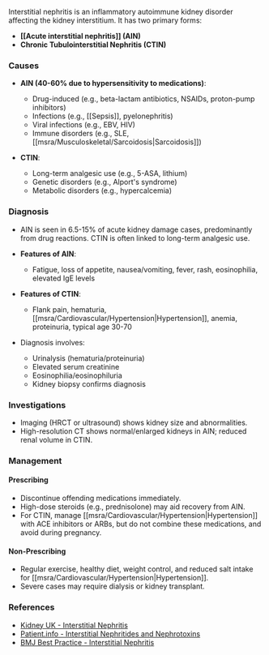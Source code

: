 Interstitial nephritis is an inflammatory autoimmune kidney disorder affecting the kidney interstitium. It has two primary forms:

- **[[Acute interstitial nephritis]] (AIN)**
- **Chronic Tubulointerstitial Nephritis (CTIN)**

### Causes
- **AIN (40-60% due to hypersensitivity to medications)**:
  - Drug-induced (e.g., beta-lactam antibiotics, NSAIDs, proton-pump inhibitors)
  - Infections (e.g., [[Sepsis]], pyelonephritis)
  - Viral infections (e.g., EBV, HIV)
  - Immune disorders (e.g., SLE, [[msra/Musculoskeletal/Sarcoidosis|Sarcoidosis]])

- **CTIN**:
  - Long-term analgesic use (e.g., 5-ASA, lithium)
  - Genetic disorders (e.g., Alport's syndrome)
  - Metabolic disorders (e.g., hypercalcemia)

### Diagnosis
- AIN is seen in 6.5-15% of acute kidney damage cases, predominantly from drug reactions. CTIN is often linked to long-term analgesic use.

- **Features of AIN**:
  - Fatigue, loss of appetite, nausea/vomiting, fever, rash, eosinophilia, elevated IgE levels

- **Features of CTIN**:
  - Flank pain, hematuria, [[msra/Cardiovascular/Hypertension|Hypertension]], anemia, proteinuria, typical age 30-70

- Diagnosis involves:
  - Urinalysis (hematuria/proteinuria)
  - Elevated serum creatinine
  - Eosinophilia/eosinophiluria
  - Kidney biopsy confirms diagnosis

### Investigations
- Imaging (HRCT or ultrasound) shows kidney size and abnormalities.
- High-resolution CT shows normal/enlarged kidneys in AIN; reduced renal volume in CTIN.

### Management
#### Prescribing
- Discontinue offending medications immediately.
- High-dose steroids (e.g., prednisolone) may aid recovery from AIN.
- For CTIN, manage [[msra/Cardiovascular/Hypertension|Hypertension]] with ACE inhibitors or ARBs, but do not combine these medications, and avoid during pregnancy.

#### Non-Prescribing
- Regular exercise, healthy diet, weight control, and reduced salt intake for [[msra/Cardiovascular/Hypertension|Hypertension]].
- Severe cases may require dialysis or kidney transplant.

### References
- [Kidney UK - Interstitial Nephritis](https://www.kidney.org.uk/interstitial-nephritis)
- [Patient.info - Interstitial Nephritides and Nephrotoxins](https://patient.info/doctor/interstitial-nephritides-and-nephrotoxins)
- [BMJ Best Practice - Interstitial Nephritis](https://bestpractice.bmj.com/topics/en-gb/938)